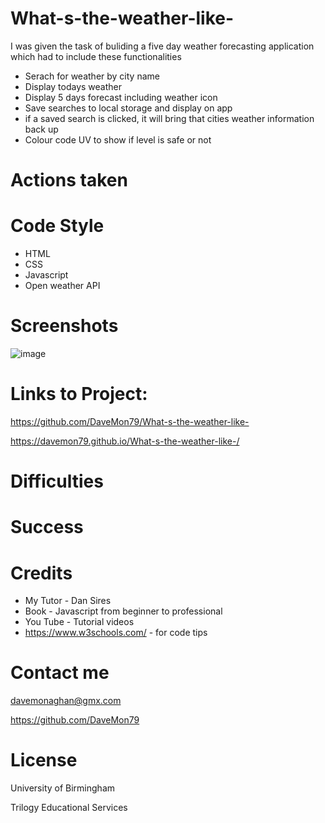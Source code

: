 # What-s-the-weather-like-

I was given the task of buliding a five day weather forecasting application which had to include these functionalities

* Serach for weather by city name
* Display todays weather
* Display  5 days forecast including weather icon
* Save searches to local storage and display on app
* if a saved search is clicked, it will bring that cities weather information back up
* Colour code UV to show if level is safe or not



# Actions taken



# Code Style

* HTML
* CSS
* Javascript
* Open weather API 


# Screenshots

![image](https://user-images.githubusercontent.com/103275458/183298146-40898a34-b01c-46f3-acad-109f948f5a33.png)

# Links to Project:

https://github.com/DaveMon79/What-s-the-weather-like-

https://davemon79.github.io/What-s-the-weather-like-/


# Difficulties




# Success






# Credits

* My Tutor - Dan Sires
* Book - Javascript from beginner to professional 
* You Tube - Tutorial videos
* https://www.w3schools.com/ - for code tips

# Contact me

davemonaghan@gmx.com

https://github.com/DaveMon79

# License

University of Birmingham

Trilogy Educational Services